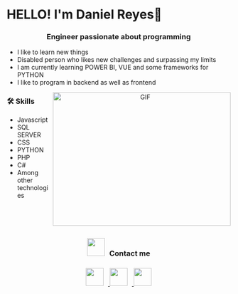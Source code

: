 # HELLO! I'm Daniel Reyes👋
<p align="center">
  <h3 align="center">Engineer passionate about programming</h3>


- I like to learn new things
- Disabled person who likes new challenges and surpassing my limits
- I am currently learning POWER BI, VUE and some frameworks for PYTHON
- I like to program in backend as well as frontend
  
</p>
<p align="center">
 <a target="_blank" align="center">
  <img align="right" top="500" height="300" width="400" alt="GIF" src="https://i.giphy.com/media/v1.Y2lkPTc5MGI3NjExdjk1dXRmaWZkdm52ZXpzdDdtcmJybmpremRhMW41MDVlNzZoajdnZCZlcD12MV9pbnRlcm5hbF9naWZfYnlfaWQmY3Q9Zw/qgQUggAC3Pfv687qPC/giphy.gif">
</a>
<h3 align="left">🛠 Skills</h3>
 
- Javascript
- SQL SERVER 
- CSS
- PYTHON
- PHP
- C#
- Among other technologies

</br>
</br>
</br>

<h3 align="center"><img src="https://i.giphy.com/media/v1.Y2lkPTc5MGI3NjExM3ZiYjAwN2FhamJjZHprMnRrYjUxcWxzOTMyZjR1cWN0OWIwZGtxMCZlcD12MV9pbnRlcm5hbF9naWZfYnlfaWQmY3Q9cw/daIfTnwGeY0J3zc1tg/giphy.gif" style="width: 40px;"></a><a style="margin-left: 10px;" target="_blank">Contact me</h3>

<h3 align="center" ><img alingn="center" src="https://img.icons8.com/?size=100&id=61977&format=png&color=000000" style="width: 40px;"></a><a style="margin-left: 10px;" target="_blank"   href="https://elchaparr.github.io/Daniel-Reyes/">
<img alingn="center" src="https://img.icons8.com/?size=100&id=kBCrQMzpQDLQ&format=png&color=000000" style="width: 40px;"></a><a style="margin-left: 10px;" target="_blank"   href="www.linkedin.com/in/oscar-daniel-reyes-perales-25b8b522b">
<img alingn="center" src="https://img.icons8.com/?size=100&id=16713&format=png&color=000000" style="width: 40px;"></a><a style="margin-left: 10px;" target="_blank"   href="https://wa.me//528713337397"></h3>


</p>



